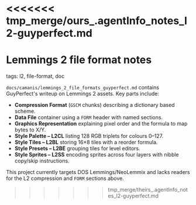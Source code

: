 <<<<<<< tmp_merge/ours_.agentInfo_notes_l2-guyperfect.md
=======
# Lemmings 2 file format notes

tags: l2, file-format, doc

`docs/camanis/lemmings_2_file_formats_guyperfect.md` contains GuyPerfect's writeup on Lemmings 2 assets. Key parts include:
- **Compression Format** (`GSCM` chunks) describing a dictionary based scheme.
- **Data File** container using a `FORM` header with named sections.
- **Graphics Representation** explaining pixel order and the formula to map bytes to X/Y.
- **Style Palette – L2CL** listing 128 RGB triplets for colours 0–127.
- **Style Tiles – L2BL** storing 16×8 tiles with a reorder formula.
- **Style Presets – L2BE** grouping tiles for level editors.
- **Style Sprites – L2SS** encoding sprites across four layers with nibble copy/skip instructions.

This project currently targets DOS Lemmings/NeoLemmix and lacks readers for the L2 compression and `FORM` sections above.
>>>>>>> tmp_merge/theirs_.agentInfo_notes_l2-guyperfect.md
